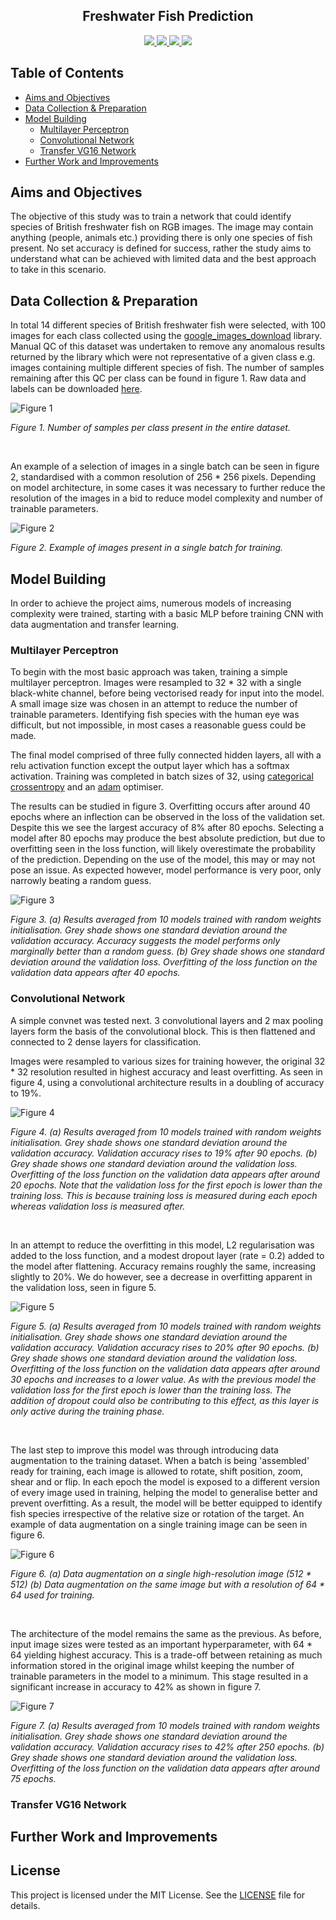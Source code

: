 <h2 align="center"> Freshwater Fish Prediction </h2>


<p align="center">
    <a href="https://www.python.org/doc/" alt="Python 3.8">
        <img src="https://img.shields.io/badge/python-v3.8+-blue.svg" />
    </a>
    <a href="https://github.com/mhaythornthwaite/Freshwater_Fish_Prediction/blob/main/LICENSE.md" alt="Licence">
        <img src="https://img.shields.io/badge/license-MIT-yellow.svg" />
    </a>
    <a href="https://github.com/mhaythornthwaite/Freshwater_Fish_Prediction/commits/main" alt="Commits">
        <img src="https://img.shields.io/github/last-commit/mhaythornthwaite/Freshwater_Fish_Prediction/main" />
    </a>
    <a href="https://github.com/mhaythornthwaite/Freshwater_Fish_Prediction" alt="Activity">
        <img src="https://img.shields.io/badge/contributions-welcome-orange.svg" />
    </a>
</p>



## Table of Contents

<!--ts-->
* [Aims and Objectives](#Aims-and-Objectives)
* [Data Collection & Preparation](#Data-Collection-&-Preparation)
* [Model Building](#Model-Building)
  - [Multilayer Perceptron](#Multilayer-Perceptron)
  - [Convolutional Network](#Convolutional-Network)
  - [Transfer VG16 Network](#Transfer-VG16-Network)
* [Further Work and Improvements](#Further-Work-and-Improvements)
<!--te-->


## Aims and Objectives

The objective of this study was to train a network that could identify species of British freshwater fish on RGB images. The image may contain anything (people, animals etc.) providing there is only one species of fish present. No set accuracy is defined for success, rather the study aims to understand what can be achieved with limited data and the best approach to take in this scenario.


## Data Collection & Preparation

In total 14 different species of British freshwater fish were selected, with 100 images for each class collected using the <a href="https://pypi.org/project/google_images_download/" target="_blank"> google_images_download</a> library. Manual QC of this dataset was undertaken to remove any anomalous results returned by the library which were not representative of a given class e.g. images containing multiple different species of fish. The number of samples remaining after this QC per class can be found in figure 1. Raw data and labels can be downloaded <a href="https://drive.google.com/drive/folders/1Sah-IcSeIR8jjLbR2qDgj3RnovsHxEq3?usp=sharing" target="_blank">here</a>.

<img src="https://raw.githubusercontent.com/mhaythornthwaite/Freshwater_Fish_Prediction/master/figures/samples_per_class_barchart.png" alt="Figure 1">

<em>Figure 1. Number of samples per class present in the entire dataset.</em>

<br>

An example of a selection of images in a single batch can be seen in figure 2, standardised with a common resolution of 256 * 256 pixels. Depending on model architecture, in some cases it was necessary to further reduce the resolution of the images in a bid to reduce model complexity and number of trainable parameters.   

<img src="https://raw.githubusercontent.com/mhaythornthwaite/Freshwater_Fish_Prediction/master/figures/Images_in_a_single_batch_v2.png" alt="Figure 2">

<em>Figure 2. Example of images present in a single batch for training.</em>


## Model Building

In order to achieve the project aims, numerous models of increasing complexity were trained, starting with a basic MLP before training CNN with data augmentation and transfer learning.


### Multilayer Perceptron

To begin with the most basic approach was taken, training a simple multilayer perceptron. Images were resampled to 32 * 32 with a single black-white channel, before being vectorised ready for input into the model. A small image size was chosen in an attempt to reduce the number of trainable parameters. Identifying fish species with the human eye was difficult, but not impossible, in most cases a reasonable guess could be made. 

The final model comprised of three fully connected hidden layers, all with a relu activation function except the output layer which has a softmax activation. Training was completed in batch sizes of 32, using <a href="https://keras.io/api/losses/probabilistic_losses/#categoricalcrossentropy-class" target="_blank"> categorical crossentropy</a> and an <a href="https://keras.io/api/optimizers/adam/" target="_blank"> adam</a> optimiser. 

The results can be studied in figure 3. Overfitting occurs after around 40 epochs where an inflection can be observed in the loss of the validation set. Despite this we see the largest accuracy of 8% after 80 epochs. Selecting a model after 80 epochs may produce the best absolute prediction, but due to overfitting seen in the loss function, will likely overestimate the probability of the prediction. Depending on the use of the model, this may or may not pose an issue. As expected however, model performance is very poor, only narrowly beating a random guess.

<img src="https://raw.githubusercontent.com/mhaythornthwaite/Freshwater_Fish_Prediction/master/figures//combined_figures_for_report/3_basin_nn_v2.png" alt="Figure 3">

<em>Figure 3. (a) Results averaged from 10 models trained with random weights initialisation. Grey shade shows one standard deviation around the validation accuracy. Accuracy suggests the model performs only marginally better than a random guess. (b) Grey shade shows one standard deviation around the validation loss. Overfitting of the loss function on the validation data appears after 40 epochs. </em>


### Convolutional Network

A simple convnet was tested next. 3 convolutional layers and 2 max pooling layers form the basis of the convolutional block. This is then flattened and connected to 2 dense layers for classification.

Images were resampled to various sizes for training however, the original 32 * 32 resolution resulted in highest accuracy and least overfitting. As seen in figure 4, using a convolutional architecture results in a doubling of accuracy to 19%. 

<img src="https://raw.githubusercontent.com/mhaythornthwaite/Freshwater_Fish_Prediction/master/figures//combined_figures_for_report/4a_basic_convnet_v2.png" alt="Figure 4">

<em>Figure 4. (a) Results averaged from 10 models trained with random weights initialisation. Grey shade shows one standard deviation around the validation accuracy. Validation accuracy rises to 19% after 90 epochs. (b) Grey shade shows one standard deviation around the validation loss. Overfitting of the loss function on the validation data appears after around 20 epochs. Note that the validation loss for the first epoch is lower than the training loss. This is because training loss is measured during each epoch whereas validation loss is measured after. </em>

<br>

In an attempt to reduce the overfitting in this model, L2 regularisation was added to the loss function, and a modest dropout layer (rate = 0.2) added to the model after flattening. Accuracy remains roughly the same, increasing slightly to 20%. We do however, see a decrease in overfitting apparent in the validation loss, seen in figure 5.

<img src="https://raw.githubusercontent.com/mhaythornthwaite/Freshwater_Fish_Prediction/master/figures//combined_figures_for_report/4b_basic_convnet_reg_v2.png" alt="Figure 5">

<em>Figure 5. (a) Results averaged from 10 models trained with random weights initialisation. Grey shade shows one standard deviation around the validation accuracy. Validation accuracy rises to 20% after 90 epochs. (b) Grey shade shows one standard deviation around the validation loss. Overfitting of the loss function on the validation data appears after around 30 epochs and increases to a lower value. As with the previous model the validation loss for the first epoch is lower than the training loss. The addition of dropout could also be contributing to this effect, as this layer is only active during the training phase. </em>

<br>

The last step to improve this model was through introducing data augmentation to the training dataset. When a batch is being 'assembled' ready for training, each image is allowed to rotate, shift position, zoom, shear and or flip. In each epoch the model is exposed to a different version of every image used in training, helping the model to generalise better and prevent overfitting. As a result, the model will be better equipped to identify fish species irrespective of the relative size or rotation of the target. An example of data augmentation on a single training image can be seen in figure 6. 

<img src="https://raw.githubusercontent.com/mhaythornthwaite/Freshwater_Fish_Prediction/master/figures//data_aug_combined.png" alt="Figure 6">

<em>Figure 6. (a) Data augmentation on a single high-resolution image (512 * 512) (b) Data augmentation on the same image but with a resolution of 64 * 64 used for training. </em>

<br>

The architecture of the model remains the same as the previous. As before, input image sizes were tested as an important hyperparameter, with 64 * 64 yielding highest accuracy. This is a trade-off between retaining as much information stored in the original image whilst keeping the number of trainable parameters in the model to a minimum. This stage resulted in a significant increase in accuracy to 42% as shown in figure 7. 

<img src="https://raw.githubusercontent.com/mhaythornthwaite/Freshwater_Fish_Prediction/master/figures//combined_figures_for_report/5_basic_convnet_aug_v2.png" alt="Figure 7">

<em>Figure 7. (a) Results averaged from 10 models trained with random weights initialisation. Grey shade shows one standard deviation around the validation accuracy. Validation accuracy rises to 42% after 250 epochs. (b) Grey shade shows one standard deviation around the validation loss. Overfitting of the loss function on the validation data appears after around 75 epochs. </em>


### Transfer VG16 Network





## Further Work and Improvements



## License

This project is licensed under the MIT License. See the [LICENSE](LICENSE) file for details. 




<!--
![image info](./figures/samples_per_class_barchart.PNG)
-->